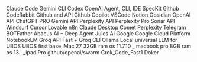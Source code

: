 Claude Code
Gemini CLI
Codex OpenAI Agent, CLI, IDE 
SpecKit Github
CodeRabbit Github and API
Github Copilot
VSCode
Notion
Obsidian
OpenAI API
ChatGPT PRO
Gemini API
Perplexity API
Perplexity Pro
Sonar API
Windsurf
Cursor
Lovable
n8n
Claude Desktop
Comet Perplexity
Telegram BOTFather
Abacus AI + Deep Agent
Jules AI Google
Google Cloud Platform 
NotebookLM
Groq API Fast + Groq CLI
Ollama
Local universal LLM for UBOS
UBOS first base iMac 27 32GB ram os 11.7.10  _ macbook pro 8GB ram os 13.. _ipad Pro 
github/openai/swarm
Grok_Code_Fast1
Doker
